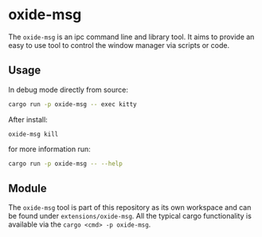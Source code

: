 # oxide-msg

The `oxide-msg` is an ipc command line and library tool. It aims to provide an easy to use tool to control the window manager via scripts or code.


## Usage

In debug mode directly from source:
```sh
cargo run -p oxide-msg -- exec kitty
```


After install:
```
oxide-msg kill
```

for more information run:

```sh
cargo run -p oxide-msg -- --help
```

## Module

The `oxide-msg` tool is part of this repository as its own workspace and can be found under `extensions/oxide-msg`.
All the typical cargo functionality is available via the `cargo <cmd> -p oxide-msg`.
